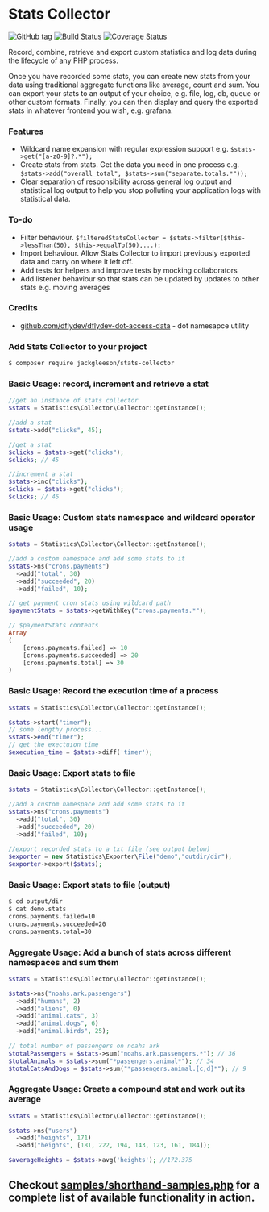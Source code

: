 # Stats Collector
[![GitHub tag](https://img.shields.io/github/tag/jackgleeson/stats-collector.svg)]()
[![Build Status](https://travis-ci.org/jackgleeson/stats-collector.svg?branch=master)](https://travis-ci.org/jackgleeson/stats-collector)
[![Coverage Status](https://coveralls.io/repos/github/jackgleeson/stats-collector/badge.svg?branch=master)](https://coveralls.io/github/jackgleeson/stats-collector?branch=master)

Record, combine, retrieve and export custom statistics and log data during the lifecycle of any PHP process. 

Once you have recorded some stats, you can create new stats from your data using traditional aggregate functions like average, count and sum. You can export your stats to an output of your choice, e.g. file, log, db, queue or other custom formats. Finally, you can then display and query the exported stats in whatever frontend you wish, e.g. grafana. 

### Features
  - Wildcard name expansion with regular expression support e.g. 
  ```$stats->get("[a-z0-9]?.*");```
  - Create stats from stats. Get the data you need in one process e.g.
   ```$stats->add("overall_total", $stats->sum("separate.totals.*"));```
  - Clear separation of responsibility across general log output and statistical log output to help you stop polluting your application logs with statistical data.

### To-do
  - Filter behaviour. ```$filteredStatsCollecter = $stats->filter($this->lessThan(50), $this->equalTo(50),...); ```
  - Import behaviour. Allow Stats Collector to import previously exported data and carry on where it left off. 
  - Add tests for helpers and improve tests by mocking collaborators
  - Add listener behaviour so that stats can be updated by updates to other stats e.g. moving averages
### Credits

* [github.com/dflydev/dflydev-dot-access-data](https://github.com/dflydev/dflydev-dot-access-data)  - dot namesapce utility

### Add Stats Collector to your project
```sh
$ composer require jackgleeson/stats-collector 
```
### Basic Usage: record, increment and retrieve a stat
```php
//get an instance of stats collector
$stats = Statistics\Collector\Collector::getInstance();

//add a stat
$stats->add("clicks", 45);

//get a stat
$clicks = $stats->get("clicks");
$clicks; // 45

//increment a stat 
$stats->inc("clicks");
$clicks = $stats->get("clicks");
$clicks; // 46
```
### Basic Usage: Custom stats namespace and wildcard operator usage
```php
$stats = Statistics\Collector\Collector::getInstance();

//add a custom namespace and add some stats to it
$stats->ns("crons.payments")
  ->add("total", 30)
  ->add("succeeded", 20)
  ->add("failed", 10);

// get payment cron stats using wildcard path
$paymentStats = $stats->getWithKey("crons.payments.*");

// $paymentStats contents
Array
(
    [crons.payments.failed] => 10
    [crons.payments.succeeded] => 20
    [crons.payments.total] => 30
)
```
### Basic Usage: Record the execution time of a process

```php
$stats = Statistics\Collector\Collector::getInstance();

$stats->start("timer");
// some lengthy process...
$stats->end("timer");
// get the exectuion time
$execution_time = $stats->diff('timer'); 

```
### Basic Usage: Export stats to file
```php
$stats = Statistics\Collector\Collector::getInstance();

//add a custom namespace and add some stats to it
$stats->ns("crons.payments")
  ->add("total", 30)
  ->add("succeeded", 20)
  ->add("failed", 10);
  
//export recorded stats to a txt file (see output below)
$exporter = new Statistics\Exporter\File("demo","outdir/dir");
$exporter->export($stats);
```
### Basic Usage: Export stats to file (output)
```sh
$ cd output/dir
$ cat demo.stats
crons.payments.failed=10
crons.payments.succeeded=20
crons.payments.total=30
```

### Aggregate Usage: Add a bunch of stats across different namespaces and sum them
```php
$stats = Statistics\Collector\Collector::getInstance();

$stats->ns("noahs.ark.passengers")
  ->add("humans", 2)
  ->add("aliens", 0)
  ->add("animal.cats", 3)
  ->add("animal.dogs", 6)
  ->add("animal.birds", 25);
  
// total number of passengers on noahs ark
$totalPassengers = $stats->sum("noahs.ark.passengers.*"); // 36
$totalAnimals = $stats->sum("*passengers.animal*"); // 34
$totalCatsAndDogs = $stats->sum("*passengers.animal.[c,d]*"); // 9
```

### Aggregate Usage: Create a compound stat and work out its average
```php
$stats = Statistics\Collector\Collector::getInstance();

$stats->ns("users")
  ->add("heights", 171)
  ->add("heights", [181, 222, 194, 143, 123, 161, 184]);

$averageHeights = $stats->avg('heights'); //172.375
```


## Checkout [samples/shorthand-samples.php](https://github.com/jackgleeson/stats-collector/blob/master/samples/shorthand-samples.php) for a complete list of available functionality in action. 